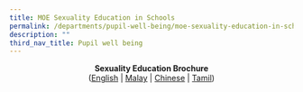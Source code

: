 ```yaml
---
title: MOE Sexuality Education in Schools
permalink: /departments/pupil-well-being/moe-sexuality-education-in-schools
description: ""
third_nav_title: Pupil well being
---
```

<p style="text-align: center;"><strong>Sexuality Education Brochure<br /></strong>(<a href="https://drive.google.com/file/d/15HaV5g_qK-LRnNrbxEidqTSIMZDDFfAq/view?usp=sharing" target="_blank" rel="noopener">English</a>&nbsp;|&nbsp;<a href="https://drive.google.com/file/d/1C6YIdtqbpgmzi4cI_xA_kNFYK4yCIkpt/view?usp=sharing" target="_blank" rel="noopener">Malay</a>&nbsp;|&nbsp;<a href="https://drive.google.com/file/d/1X6MRTMM6yeBqhvVXI3Pr964CgugQRD3K/view?usp=sharing" target="_blank" rel="noopener">Chinese</a>&nbsp;|&nbsp;<a href="https://drive.google.com/file/d/1_yGjOWyO8bMqb7MdMG9A_LnWUQakNb0V/view?usp=sharing" target="_blank" rel="noopener">Tamil</a>)</p>